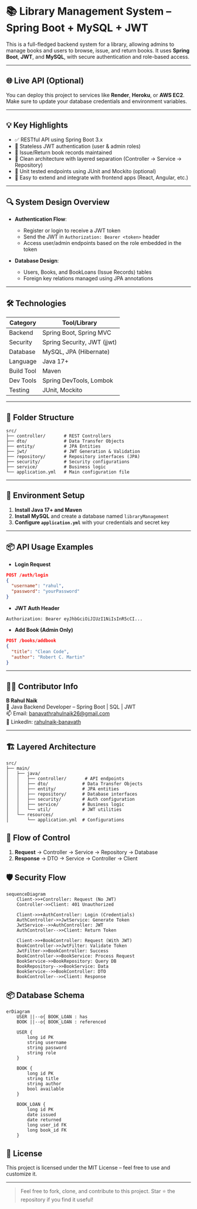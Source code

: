 
# 📚 Library Management System – Spring Boot + MySQL + JWT

This is a full-fledged backend system for a library, allowing admins to manage books and users to browse, issue, and return books. It uses **Spring Boot**, **JWT**, and **MySQL**, with secure authentication and role-based access.

---

## 🌐 Live API (Optional)

You can deploy this project to services like **Render**, **Heroku**, or **AWS EC2**. Make sure to update your database credentials and environment variables.

---

## 💡 Key Highlights

- ✅ RESTful API using Spring Boot 3.x
- 🔐 Stateless JWT authentication (user & admin roles)
- 🔄 Issue/Return book records maintained
- 🧩 Clean architecture with layered separation (Controller → Service → Repository)
- 🧪 Unit tested endpoints using JUnit and Mockito (optional)
- 🚀 Easy to extend and integrate with frontend apps (React, Angular, etc.)

---

## 🔍 System Design Overview

- **Authentication Flow**:
  - Register or login to receive a JWT token
  - Send the JWT in `Authorization: Bearer <token>` header
  - Access user/admin endpoints based on the role embedded in the token

- **Database Design**:
  - Users, Books, and BookLoans (Issue Records) tables
  - Foreign key relations managed using JPA annotations

---

## 🛠️ Technologies

| Category        | Tool/Library                 |
|----------------|------------------------------|
| Backend        | Spring Boot, Spring MVC      |
| Security       | Spring Security, JWT (jjwt)  |
| Database       | MySQL, JPA (Hibernate)       |
| Language       | Java 17+                     |
| Build Tool     | Maven                        |
| Dev Tools      | Spring DevTools, Lombok      |
| Testing        | JUnit, Mockito               |

---

## 🧱 Folder Structure

```
src/
├── controller/       # REST Controllers
├── dto/              # Data Transfer Objects
├── entity/           # JPA Entities
├── jwt/              # JWT Generation & Validation
├── repository/       # Repository interfaces (JPA)
├── security/         # Security configurations
├── service/          # Business logic
└── application.yml   # Main configuration file
```

---

## 🔧 Environment Setup

1. **Install Java 17+ and Maven**
2. **Install MySQL** and create a database named `libraryManagement`
3. **Configure `application.yml`** with your credentials and secret key

---

## 📦 API Usage Examples

- **Login Request**
```json
POST /auth/login
{
  "username": "rahul",
  "password": "yourPassword"
}
```

- **JWT Auth Header**
```
Authorization: Bearer eyJhbGciOiJIUzI1NiIsInR5cCI...
```

- **Add Book (Admin Only)**
```json
POST /books/addbook
{
  "title": "Clean Code",
  "author": "Robert C. Martin"
}
```

---

## 👨‍💻 Contributor Info

**B Rahul Naik**  
🔧 Java Backend Developer – Spring Boot | SQL | JWT  
📫 Email: banavathrahulnaik26@gmail.com  
🔗 LinkedIn: [rahulnaik-banavath](https://www.linkedin.com/in/rahulnaik-banavath-293699367)

---


## 🏗️ Layered Architecture

```
src/
├── main/
│   ├── java/
│   │   ├── controller/       # API endpoints
│   │   ├── dto/             # Data Transfer Objects  
│   │   ├── entity/          # JPA entities
│   │   ├── repository/      # Database interfaces
│   │   ├── security/        # Auth configuration
│   │   ├── service/         # Business logic
│   │   └── util/            # JWT utilities
│   └── resources/
│       └── application.yml  # Configurations
```

## 🔄 Flow of Control

1. **Request** → Controller → Service → Repository → Database  
2. **Response** → DTO → Service → Controller → Client



## 🛡️ Security Flow

```mermaid
sequenceDiagram
    Client->>+Controller: Request (No JWT)
    Controller->>Client: 401 Unauthorized
    
    Client->>+AuthController: Login (Credentials)
    AuthController->>JwtService: Generate Token
    JwtService-->>AuthController: JWT
    AuthController-->>Client: Return Token
    
    Client->>+BookController: Request (With JWT)
    BookController->>JwtFilter: Validate Token
    JwtFilter->>BookController: Success
    BookController->>BookService: Process Request
    BookService->>BookRepository: Query DB
    BookRepository-->>BookService: Data
    BookService-->>BookController: DTO
    BookController-->>Client: Response
```

## 📦 Database Schema

```mermaid
erDiagram
    USER ||--o{ BOOK_LOAN : has
    BOOK ||--o{ BOOK_LOAN : referenced
    
    USER {
        long id PK
        string username
        string password
        string role
    }
    
    BOOK {
        long id PK
        string title
        string author
        bool available
    }
    
    BOOK_LOAN {
        long id PK
        date issued
        date returned
        long user_id FK
        long book_id FK
    }
```


## 🧾 License

This project is licensed under the MIT License – feel free to use and customize it.

---

> Feel free to fork, clone, and contribute to this project. Star ⭐ the repository if you find it useful!
